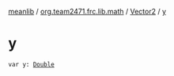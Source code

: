 [meanlib](../../index.md) / [org.team2471.frc.lib.math](../index.md) / [Vector2](index.md) / [y](./y.md)

# y

`var y: `[`Double`](https://kotlinlang.org/api/latest/jvm/stdlib/kotlin/-double/index.html)